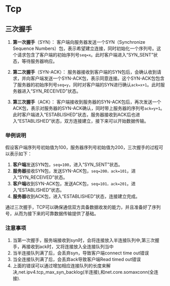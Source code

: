 # Tcp

## 三次握手
1. **第一次握手**（SYN）：
   客户端向服务器发送一个SYN（Synchronize Sequence Numbers）包，表示希望建立连接，同时初始化一个序列号。这个请求包含了客户端的初始序列号`seq=x`。此时客户端进入“SYN_SENT”状态，等待服务器响应。

2. **第二次握手**（SYN-ACK）：
   服务器接收到客户端的SYN包后，会确认收到请求，并向客户端发送一个SYN-ACK包，表示同意连接。这个SYN-ACK包包含了服务器的初始序列号`seq=y`，同时对客户端的SYN进行确认`ack=x+1`。此时服务器进入“SYN_RECEIVED”状态。

3. **第三次握手**（ACK）：
   客户端接收到服务器的SYN-ACK包后，再次发送一个ACK包，表示对服务器的SYN-ACK确认，同时带上服务器的序列号`ack=y+1`。此时客户端进入“ESTABLISHED”状态，服务器接收到ACK后也进入“ESTABLISHED”状态，双方连接建立，接下来可以开始数据传输。

### 举例说明

假设客户端序列号初始值为100，服务器序列号初始值为200，三次握手的过程可以表示如下：

1. **客户端**发送SYN包，`seq=100`，进入“SYN_SENT”状态。
2. **服务器**接收SYN包，发送SYN-ACK包，`seq=200，ack=101`，进入“SYN_RECEIVED”状态。
3. **客户端**收到SYN-ACK包，发送ACK包，`seq=101，ack=201`，进入“ESTABLISHED”状态。
4. **服务器**收到ACK包，进入“ESTABLISHED”状态，连接建立完成。

通过三次握手，TCP可以确保通信双方具备数据收发的能力，并且准备好了序列号，从而为接下来的可靠数据传输提供了基础。



### 注意事项
1. 当第一次握手，服务端接收到syn时，会将连接放入半连接队列中,第三次握手，再接收到ack时，又将连接放入全连接队列当中
2. 当半连接队列满了后，会丢弃syn，导致客户端connect time out错误
3. 当全连接队列满了后，会丢弃ack导致客户端Read timed out错误
4. 上面的错误可以通过增加相应连接队列的长度来解决,net.ipv4.tcp_max_syn_backlog(半连接),和net.core.somaxconn(全连接).

